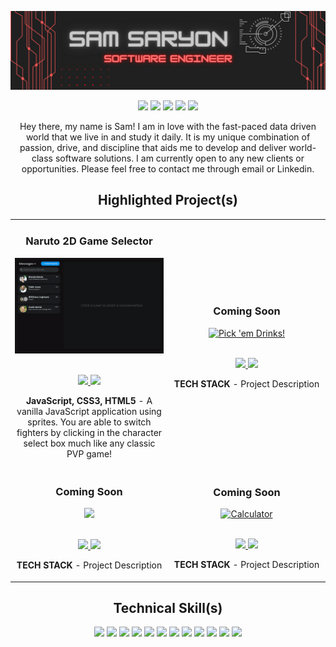 ![alt text](https://github.com/ssaryonjr/ssaryonjr/blob/main/Github%20Cover.png?raw=true "Logo Title Text 1")

<p align="center">
<a href="https://twitter.com/samsaryonjr"><img src="https://img.shields.io/badge/@samsaryonjr-D14836?&style=for-the-badge&logo=twitter&logoColor=white" height=25></a> 
<a href="https://medium.com/USER"><img src="https://img.shields.io/badge/Codewars-D14836?style=for-the-badge&logo=Codewars&logoColor=white" height=25></a> 
<a href="https://dev.to/USER"><img src="https://img.shields.io/badge/ssaryonjr@gmail.com-D14836?style=for-the-badge&logo=gmail&logoColor=white" height=25></a>
<a href="https://YouTube.com/USER"><img src="https://img.shields.io/badge/sam_saryon-D14836?style=for-the-badge&logo=linkedin&logoColor=white" height=25></a>
<a href="https://dev.to/USER"><img src="https://img.shields.io/badge/Download_Resume-D14836?style=for-the-badge&logo=googledrive&logoColor=white" height=25></a>
</p>

<p align="center">
    Hey there, my name is Sam! I am in love with the fast-paced data driven world that we live in and study it daily. It is my unique combination of passion, drive, and discipline that aids me to develop and deliver world-class software solutions. I am currently open to any new clients or opportunities. Please feel free to contact me through email or Linkedin.
</p>


<!--Project Section -->

<h2 align="center">Highlighted Project(s) </h2>
<div align="center">
	<table>
		<tr>
			<td width="50%">
				<h3 align="center" color="white">Naruto 2D Game Selector</h2>
				<div align="center" >  
					<a href='https://narutobattlescreen-js.netlify.app/'>
						<img src="https://github.com/ssaryonjr/ssaryonjr/blob/main/ezgif.com-gif-maker.gif?raw=true" alt="Breaking-bad-		infopage" height="100%" />
					</a>
					<br>
					<br>
					<p>
						<a href="https://github.com/ssaryonjr/Naruto-Character-Selector/tree/main/Naruto.JS" target="_blank">
							<img src="https://img.shields.io/badge/Code-lightgrey?style=for-the-badge&logo=github"/>
						</a>  
						<a href="https://narutobattlescreen-js.netlify.app/" target="_blank">
							<img src="https://img.shields.io/badge/-website-green?style=for-the-badge&color=D14836"/>
						</a>	
					</p>
					<p><strong>JavaScript, CSS3, HTML5</strong> - A vanilla JavaScript application using sprites. You are able to switch fighters by clicking in the character select box much like any classic PVP game!</p>
				</div>
			</td>
			<td width="50%">
				<h3 align="center" color="white">Coming Soon</h2>
				<div align="center" >  
					<a href='https://ethodeus.github.io/pick-em-drinks-project/'>
						<img src="https://source.unsplash.com/600x400/?city,night" alt="Pick 'em Drinks!" height="100%" />
					</a>
					<br>
					<br>
					<p>
						<a href="https://github.com/Ethodeus/breaking-bad-info-page" target="_blank">
							<img src="https://img.shields.io/badge/Code-lightgrey?style=for-the-badge&logo=github"/>
						</a>  
						<a href="https://ethodeus.github.io/breaking-bad-info-page/" target="_blank">
							<img src="https://img.shields.io/badge/-website-green?style=for-the-badge&color=D14836"/>
						</a>	
					</p>
					 <p><strong>TECH STACK</strong> - Project Description</p>
				</div>
	<tr>
		<td width="50%">
			<h3 align="center" color="white">Coming Soon</h2>
			<div align="center" >  
				<a href='https://sebastianospina.netlify.app'>
					<img src="https://source.unsplash.com/600x400/?city" height="100%" />
				</a>
				<br>
				<br>
				<p>
					<a href="https://github.com/Ethodeus/breaking-bad-info-page" target="_blank">
							<img src="https://img.shields.io/badge/Code-lightgrey?style=for-the-badge&logo=github"/>
						</a>  
						<a href="https://ethodeus.github.io/breaking-bad-info-page/" target="_blank">
							<img src="https://img.shields.io/badge/-website-green?style=for-the-badge&color=D14836"/>
						</a>	
				</p>
				<p><strong>TECH STACK</strong> - Project Description</p>
			</div>
		</td>
		<td width="50%">
			<h3 align="center" color="white">Coming Soon</h2>
			<div align="center" >  
				<a href='https://ethodeus.github.io/simple-calculator-project/'>
					<img src="https://source.unsplash.com/600x400/?technology" alt="Calculator" height="100%" />
				</a>
				<br>
				<br>
				<p>
					<a href="https://github.com/Ethodeus/breaking-bad-info-page" target="_blank">
							<img src="https://img.shields.io/badge/Code-lightgrey?style=for-the-badge&logo=github"/>
						</a>  
						<a href="https://ethodeus.github.io/breaking-bad-info-page/" target="_blank">
							<img src="https://img.shields.io/badge/-website-green?style=for-the-badge&color=D14836"/>
						</a>		
				</p>
				<p><strong>TECH STACK</strong> - Project Description</p>
			</div>	
		</td>
	</table>
</div>
  <!--End of Project-->

<h2 align="center">Technical Skill(s)</h2>
<p align="center">
	<img src="https://img.shields.io/badge/HTML5-D14836?style=for-the-badge&logo=html5&logoColor=white" height=25>
	<img src="https://img.shields.io/badge/CSS3-D14836?style=for-the-badge&logo=css3&logoColor=white" height=25>
	<img src="https://img.shields.io/badge/JavaScript-D14836?style=for-the-badge&logo=javascript&logoColor=F7DF1E" height=25>
	<img src="https://img.shields.io/badge/Node.js-D14836?style=for-the-badge&logo=nodedotjs&logoColor=white" height=25>
	<img src="https://img.shields.io/badge/React-D14836?style=for-the-badge&logo=react&logoColor=61DAFB" height=25>
	<img src="https://img.shields.io/badge/Express.js-D14836?style=for-the-badge&logo=express&logoColor=white" height=25>
	<img src="https://img.shields.io/badge/MongoDB-D14836?style=for-the-badge&logo=mongodb&logoColor=white" height=25>
	<img src="https://img.shields.io/badge/Figma-D14836?style=for-the-badge&logo=figma&logoColor=white" height=25>
	<img src="https://img.shields.io/badge/firebase-D14836?style=for-the-badge&logo=firebase&logoColor=white" height=25>
	<img src="https://img.shields.io/badge/jQuery-D14836?style=for-the-badge&logo=jquery&logoColor=white" height=25>
	<img src="https://img.shields.io/badge/Visual_Studio-D14836?style=for-the-badge&logo=visual%20studio&logoColor=white" height=25>
	<img src="https://img.shields.io/badge/GIT-D14836?style=for-the-badge&logo=git&logoColor=white" height=25>
	</p>
